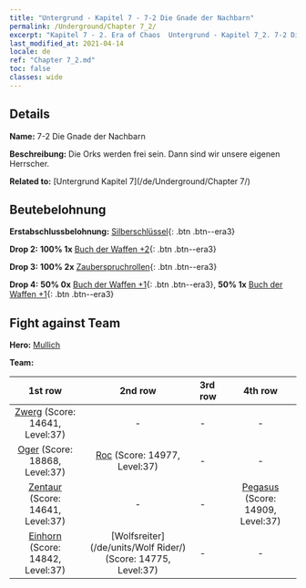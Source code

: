 ```yaml
---
title: "Untergrund - Kapitel 7 - 7-2 Die Gnade der Nachbarn"
permalink: /Underground/Chapter 7_2/
excerpt: "Kapitel 7 - 2. Era of Chaos  Untergrund - Kapitel 7_2. 7-2 Die Gnade der Nachbarn"
last_modified_at: 2021-04-14
locale: de
ref: "Chapter 7_2.md"
toc: false
classes: wide
---
```


## Details

 **Name:** 7-2 Die Gnade der Nachbarn

 **Beschreibung:** Die Orks werden frei sein. Dann sind wir unsere eigenen Herrscher.

 **Related to:** [Untergrund Kapitel 7](/de/Underground/Chapter 7/)

## Beutebelohnung

 **Erstabschlussbelohnung:** [Silberschlüssel](/de/Items/con_693/){: .btn .btn--era3}

 **Drop 2:** **100% 1x** [Buch der Waffen +2](/de/Items/mat_32/){: .btn .btn--era3}

 **Drop 3:** **100% 2x** [Zauberspruchrollen](/de/Items/con_694/){: .btn .btn--era3}

 **Drop 4:** **50% 0x** [Buch der Waffen +1](/de/Items/mat_25/){: .btn .btn--era3}, **50% 1x** [Buch der Waffen +1](/de/Items/mat_25/){: .btn .btn--era3}


## Fight against Team
 **Hero:** [Mullich](/de/heroes/Mullich/)

 **Team:**


  | 1st row | 2nd row | 3rd row | 4th row |
  |:----:|:----:|:----|:----:|
  | [Zwerg](/de/units/Dwarf/) (Score: 14641, Level:37)  | - | - | - |
  | [Oger](/de/units/Ogre/) (Score: 18868, Level:37)  | [Roc](/de/units/Roc/) (Score: 14977, Level:37)  | - | - |
  | [Zentaur](/de/units/Centaur/) (Score: 14641, Level:37)  | - | - | [Pegasus](/de/units/Pegasus/) (Score: 14909, Level:37)  |
  | [Einhorn](/de/units/Unicorn/) (Score: 14842, Level:37)  | [Wolfsreiter](/de/units/Wolf Rider/) (Score: 14775, Level:37)  | - | - |


